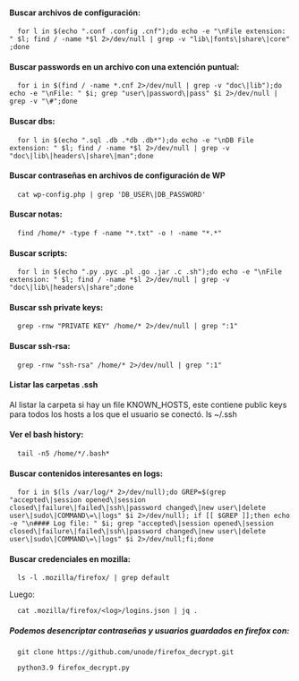 #### Buscar archivos de configuración:
      for l in $(echo ".conf .config .cnf");do echo -e "\nFile extension: " $l; find / -name *$l 2>/dev/null | grep -v "lib\|fonts\|share\|core" ;done

#### Buscar passwords en un archivo con una extención puntual:
      for i in $(find / -name *.cnf 2>/dev/null | grep -v "doc\|lib");do echo -e "\nFile: " $i; grep "user\|password\|pass" $i 2>/dev/null | grep -v "\#";done

#### Buscar dbs:
      for l in $(echo ".sql .db .*db .db*");do echo -e "\nDB File extension: " $l; find / -name *$l 2>/dev/null | grep -v "doc\|lib\|headers\|share\|man";done

#### Buscar contraseñas en archivos de configuración de WP

      cat wp-config.php | grep 'DB_USER\|DB_PASSWORD'

#### Buscar notas:
      find /home/* -type f -name "*.txt" -o ! -name "*.*"

#### Buscar scripts:
      for l in $(echo ".py .pyc .pl .go .jar .c .sh");do echo -e "\nFile extension: " $l; find / -name *$l 2>/dev/null | grep -v "doc\|lib\|headers\|share";done

#### Buscar ssh private keys:
      grep -rnw "PRIVATE KEY" /home/* 2>/dev/null | grep ":1"

#### Buscar ssh-rsa:
      grep -rnw "ssh-rsa" /home/* 2>/dev/null | grep ":1"

#### Listar las carpetas .ssh
Al listar la carpeta si hay un file KNOWN_HOSTS, este contiene public keys para todos los hosts a los que el usuario se conectó.
            ls ~/.ssh

#### Ver el bash history:
      tail -n5 /home/*/.bash*

#### Buscar contenidos interesantes en logs:
      for i in $(ls /var/log/* 2>/dev/null);do GREP=$(grep "accepted\|session opened\|session closed\|failure\|failed\|ssh\|password changed\|new user\|delete user\|sudo\|COMMAND\=\|logs" $i 2>/dev/null); if [[ $GREP ]];then echo -e "\n#### Log file: " $i; grep "accepted\|session opened\|session closed\|failure\|failed\|ssh\|password changed\|new user\|delete user\|sudo\|COMMAND\=\|logs" $i 2>/dev/null;fi;done

#### Buscar credenciales en mozilla:

      ls -l .mozilla/firefox/ | grep default 
      
Luego:

      cat .mozilla/firefox/<log>/logins.json | jq .

##### Podemos desencriptar contraseñas y usuarios guardados en firefox con:
      git clone https://github.com/unode/firefox_decrypt.git

      python3.9 firefox_decrypt.py

